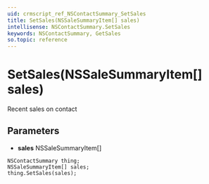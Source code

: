 ```yaml
---
uid: crmscript_ref_NSContactSummary_SetSales
title: SetSales(NSSaleSummaryItem[] sales)
intellisense: NSContactSummary.SetSales
keywords: NSContactSummary, GetSales
so.topic: reference
---
```


# SetSales(NSSaleSummaryItem[] sales)

Recent sales on contact

## Parameters

* **sales** NSSaleSummaryItem[]

```crmscript
NSContactSummary thing;
NSSaleSummaryItem[] sales;
thing.SetSales(sales);
```

